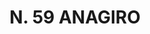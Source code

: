 ---
title: "N. 59 ANAGIRO"
plant-name: "N. 59"
plant-number: "059"
plant-xml: "/assets/xml/plant059.xml"
plant-title: "N. 59 ANAGIRO"
plant-taxon-link: ""
plant-taxon-link: ""
layout: single-xml
---